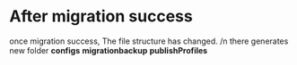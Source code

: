 # After migration success
once migration success, The file structure has changed. /n
there generates new folder **configs** **migrationbackup** **publishProfiles** 

